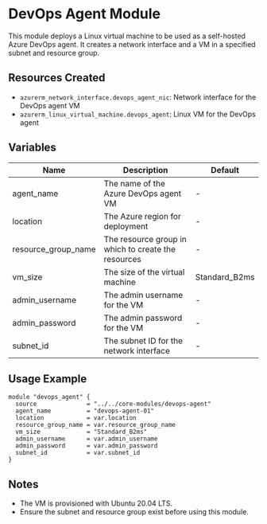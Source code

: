 # DevOps Agent Module

This module deploys a Linux virtual machine to be used as a self-hosted Azure DevOps agent. It creates a network interface and a VM in a specified subnet and resource group.

## Resources Created
- `azurerm_network_interface.devops_agent_nic`: Network interface for the DevOps agent VM
- `azurerm_linux_virtual_machine.devops_agent`: Linux VM for the DevOps agent

## Variables
| Name                | Description                                         | Default            |
|---------------------|-----------------------------------------------------|--------------------|
| agent_name          | The name of the Azure DevOps agent VM               | -                  |
| location            | The Azure region for deployment                     | -                  |
| resource_group_name | The resource group in which to create the resources | -                  |
| vm_size             | The size of the virtual machine                     | Standard_B2ms      |
| admin_username      | The admin username for the VM                       | -                  |
| admin_password      | The admin password for the VM                       | -                  |
| subnet_id           | The subnet ID for the network interface             | -                  |

## Usage Example
```hcl
module "devops_agent" {
  source              = "../../core-modules/devops-agent"
  agent_name          = "devops-agent-01"
  location            = var.location
  resource_group_name = var.resource_group_name
  vm_size             = "Standard_B2ms"
  admin_username      = var.admin_username
  admin_password      = var.admin_password
  subnet_id           = var.subnet_id
}
```

## Notes
- The VM is provisioned with Ubuntu 20.04 LTS.
- Ensure the subnet and resource group exist before using this module.
